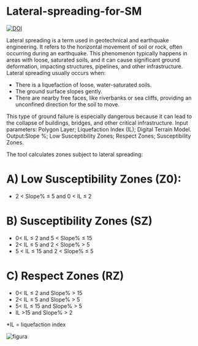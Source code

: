 # Lateral-spreading-for-SM
[![DOI](https://zenodo.org/badge/DOI/10.5281/zenodo.14719324.svg)](https://doi.org/10.5281/zenodo.14719324)

Lateral spreading is a term used in geotechnical and earthquake engineering. It refers to the horizontal movement of soil or rock, often occurring during an earthquake. This phenomenon typically happens in areas with loose, saturated soils, and it can cause significant ground deformation, impacting structures, pipelines, and other infrastructure.
Lateral spreading usually occurs when:
- There is a liquefaction of loose, water-saturated soils.
- The ground surface slopes gently.
- There are nearby free faces, like riverbanks or sea cliffs, providing an unconfined direction for the soil to move.

This type of ground failure is especially dangerous because it can lead to the collapse of buildings, bridges, and other critical infrastructure.
Input parameters: Polygon Layer; Liquefaction Index (IL); Digital Terrain Model.
Output:Slope %; Low Susceptibility Zones; Respect Zones; Susceptibility Zones.

The tool calculates zones subject to lateral spreading:
# A) Low Susceptibility Zones (Z0): 
- 2 < Slope% ≤ 5 and 0 < IL ≤ 2
# B) Susceptibility Zones (SZ)
- 0< IL ≤ 2 and 5 < Slope% ≤ 15
- 2< IL ≤ 5 and 2 < Slope% > 5
- 5 < IL ≤ 15 and 2 < Slope% ≤ 5
# C) Respect Zones (RZ)
- 0< IL ≤ 2 and Slope% > 15
- 2< IL ≤ 5 and Slope% > 5
- 5< IL ≤ 15 and Slope% > 5
- IL >15 and Slope% > 2

*IL = liquefaction index

![figura](https://github.com/user-attachments/assets/031c0fb5-5557-4bfa-8c2c-7a3c6c9ca30a)

